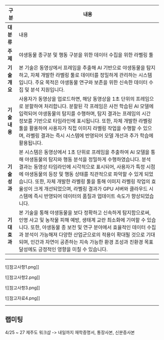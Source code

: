 | 구분         | 내용 |
|--------------|------|
| **대분류**   | 내용 |
| **주제**     | 야생동물 종구분 및 행동 구분을 위한 데이터 수집을 위한 라벨링 툴 |
| **기술 개요** | 본 기술은 동영상에서 프레임을 추출해 AI 기반으로 야생동물을 탐지하고, 자체 개발한 라벨링 툴로 데이터를 정밀하게 관리하는 시스템입니다. 주요 목적은 야생동물 연구와 보존을 위한 신속한 데이터 수집 및 분석 지원입니다. |
| **기술 내용** | 사용자가 동영상을 업로드하면, 해당 동영상을 1초 단위의 프레임으로 분할하여 처리합니다. 분할된 각 프레임은 사전 학습된 AI 모델에 입력되어 야생동물의 탐지를 수행하며, 탐지 결과는 프레임의 시간 정보를 기반으로 타임라인에 표시됩니다. 또한, 자체 개발한 라벨링 툴을 활용하여 사용자가 직접 이미지 라벨링 작업을 수행할 수 있으며, 라벨링 결과는 즉시 시스템에 반영되어 모델 개선과 추가 학습에 활용됩니다. |
| **기술 성과** | 본 시스템은 동영상에서 1초 단위로 프레임을 추출하여 AI 모델을 통해 야생동물의 탐지와 행동 분석을 정밀하게 수행하였습니다. 분석 결과는 동영상 타임라인에 시각적으로 표시되어, 사용자가 특정 시점에 야생동물의 등장 및 행동 상태를 직관적으로 파악할 수 있게 되었습니다. 또한, 자체 개발한 라벨링 툴을 통해 이미지 라벨링 작업의 효율성이 크게 개선되었으며, 라벨링 결과가 GPU 서버와 클라우드 시스템에 즉시 반영되어 데이터의 품질과 업데이트 속도가 향상되었습니다. |
| **기대 효과** | 본 기술을 통해 야생동물을 보다 정확하고 신속하게 탐지함으로써, 인명 사고 및 농작물 피해 예방, 생태계 교란 최소화에 기여할 수 있습니다. 또한, 야생동물 종 보전 및 연구 분야에서 효율적인 데이터 수집과 분석이 가능해져 다양한 산업군으로의 적용이 확대될 것으로 기대되며, 인간과 자연이 공존하는 지속 가능한 환경 조성과 친환경 목표 달성에도 긍정적인 영향을 미칠 수 있습니다. |

---

![[참고사항1.png]]

![[참고사항2.png]]

![[참고사항3.png]]

![[참고자료4.png]]

---
## 랩미팅

4/25 ~ 27 제주도 워크샵
-> 내일까지 재학증명서, 통장사본, 신분증사본